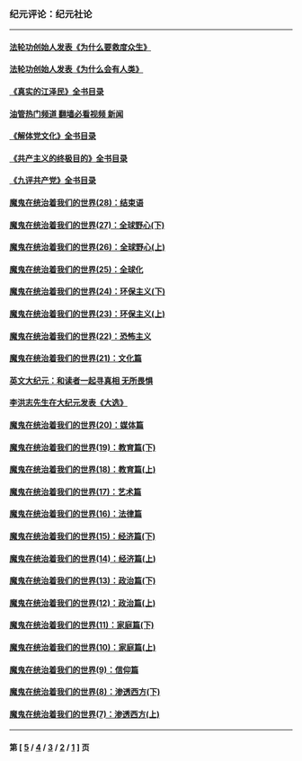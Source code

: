 ### 纪元评论：纪元社论
---
#### [法轮功创始人发表《为什么要救度众生》](../../pages/nsc422/n13975246.md?05100330) 
#### [法轮功创始人发表《为什么会有人类》](../../pages/nsc422/n13912117.md?05100330) 
#### [《真实的江泽民》全书目录](../../pages/nsc422/n13721399.md?05100330) 
#### [油管热门频道 翻墙必看视频 新闻](ok?05100330)
#### [《解体党文化》全书目录](../../pages/nsc422/n13721157.md?05100330) 
#### [《共产主义的终极目的》全书目录](../../pages/nsc422/n13721048.md?05100330) 
#### [《九评共产党》全书目录](../../pages/nsc422/n13708085.md?05100330) 
#### [魔鬼在统治着我们的世界(28)：结束语](../../pages/nsc422/n10936246.md?05100330) 
#### [魔鬼在统治着我们的世界(27)：全球野心(下)](../../pages/nsc422/n10928319.md?05100330) 
#### [魔鬼在统治着我们的世界(26)：全球野心(上)](../../pages/nsc422/n10900318.md?05100330) 
#### [魔鬼在统治着我们的世界(25)：全球化](../../pages/nsc422/n10788205.md?05100330) 
#### [魔鬼在统治着我们的世界(24)：环保主义(下)](../../pages/nsc422/n10695307.md?05100330) 
#### [魔鬼在统治着我们的世界(23)：环保主义(上)](../../pages/nsc422/n10688613.md?05100330) 
#### [魔鬼在统治着我们的世界(22)：恐怖主义](../../pages/nsc422/n10614727.md?05100330) 
#### [魔鬼在统治着我们的世界(21)：文化篇](../../pages/nsc422/n10597706.md?05100330) 
#### [英文大纪元：和读者一起寻真相 无所畏惧](../../pages/nsc422/n12542027.md?05100330) 
#### [李洪志先生在大纪元发表《大选》](../../pages/nsc422/n12534746.md?05100330) 
#### [魔鬼在统治着我们的世界(20)：媒体篇](../../pages/nsc422/n10586579.md?05100330) 
#### [魔鬼在统治着我们的世界(19)：教育篇(下)](../../pages/nsc422/n10564808.md?05100330) 
#### [魔鬼在统治着我们的世界(18)：教育篇(上)](../../pages/nsc422/n10526970.md?05100330) 
#### [魔鬼在统治着我们的世界(17)：艺术篇](../../pages/nsc422/n10499093.md?05100330) 
#### [魔鬼在统治着我们的世界(16)：法律篇](../../pages/nsc422/n10485969.md?05100330) 
#### [魔鬼在统治着我们的世界(15)：经济篇(下)](../../pages/nsc422/n10469975.md?05100330) 
#### [魔鬼在统治着我们的世界(14)：经济篇(上)](../../pages/nsc422/n10457370.md?05100330) 
#### [魔鬼在统治着我们的世界(13)：政治篇(下)](../../pages/nsc422/n10448270.md?05100330) 
#### [魔鬼在统治着我们的世界(12)：政治篇(上)](../../pages/nsc422/n10444576.md?05100330) 
#### [魔鬼在统治着我们的世界(11)：家庭篇(下)](../../pages/nsc422/n10440961.md?05100330) 
#### [魔鬼在统治着我们的世界(10)：家庭篇(上)](../../pages/nsc422/n10435448.md?05100330) 
#### [魔鬼在统治着我们的世界(9)：信仰篇](../../pages/nsc422/n10432159.md?05100330) 
#### [魔鬼在统治着我们的世界(8)：渗透西方(下)](../../pages/nsc422/n10429603.md?05100330) 
#### [魔鬼在统治着我们的世界(7)：渗透西方(上)](../../pages/nsc422/n10426013.md?05100330) 

---
#### 第 [ [5](./5.md?05100330) / [4](./4.md?05100330) / [3](./3.md?05100330) / [2](./2.md?05100330) / [1](./1.md?05100330) ] 页
